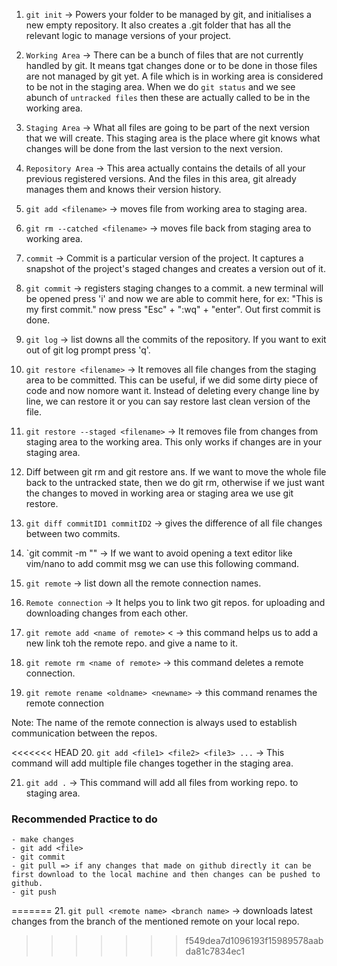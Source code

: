 1. `git init` -> Powers your folder to be managed by git, and initialises a new empty repository.
It also creates a .git folder that has all the relevant logic to manage versions of your project.

2. `Working Area` -> There can be a bunch of files that are not currently handled by git.
It means tgat changes done or to be done in those files are not managed by git yet.
A file which is in working area is considered to be not in the staging area. 
When we do `git status` and we see abunch of `untracked files` then these are actually 
called to be in the working area.

3. `Staging Area` -> What all files are going to be part of the next version that we will 
create. This staging area is the place where git knows what changes will be done from the 
last version to the next version.

4. `Repository Area` -> This area actually contains the details of all your previous 
registered versions. And the files in this area, git already manages them and knows their
version history.

5. `git add <filename>` -> moves file from working area to staging area.

6. `git rm --catched <filename>` -> moves file back from staging area to working area.

7. `commit` -> Commit is a particular version of the project. It captures a snapshot
of the project's staged changes and creates a version out of it.

8. `git commit` -> registers staging changes to a commit.
    a new terminal will be opened press 'i' and now we are able to commit here,
    for ex: "This is my first commit."
    now press "Esc" + ":wq" + "enter".
    Out first commit is done.

9. `git log` -> list downs all the commits of the repository. If you want to exit out
of git log prompt press 'q'. 

10. `git restore <filename>` -> It removes all file changes from the staging area to be 
committed. This can be useful, if we did some dirty piece of code and now nomore want it.
Instead of deleting every change line by line, we can restore it or you can say restore 
last clean version of the file.

11. `git restore --staged <filename>` -> It removes file from changes from staging area to
the working area. This only works if changes are in your staging area.

12. Diff between git rm and git restore
ans. If we want to move the whole file back to the untracked state, then we do git rm,
otherwise if we just want the changes to moved in working area or staging area we use 
git restore.

13. `git diff commitID1 commitID2` -> gives the difference of all file changes between 
two commits.

14. `git commit -m "<our commit msg>" -> If we want to avoid opening a text editor like 
vim/nano to add commit msg we can use this following command.

15. `git remote` -> list down all the remote connection names.

16. `Remote connection` -> It helps you to link two git repos. for uploading and downloading changes from each other.

17. `git remote add <name of remote>` <<link of the remote> -> this command helps us to 
add a new link toh the remote repo. and give a name to it.

18. `git remote rm <name of remote>` -> this command deletes a remote connection.

19. `git remote rename <oldname> <newname>` -> this command renames the remote connection

Note: The name of the remote connection is always used to establish communication between 
the repos.

<<<<<<< HEAD
20. `git add <file1> <file2> <file3> ...` -> This command will add multiple file changes together in the staging area.

21. `git add .` -> This command will add all files from working repo. to staging area.

### Recommended Practice to do

    - make changes
    - git add <file>
    - git commit
    - git pull => if any changes that made on github directly it can be first download to the local machine and then changes can be pushed to github.
    - git push
=======
21. `git pull <remote name> <branch name>` -> downloads latest changes from the branch of the mentioned remote on your local repo.
>>>>>>> f549dea7d1096193f15989578aabda81c7834ec1
